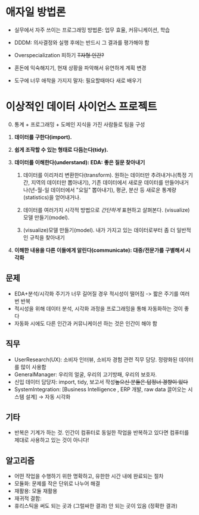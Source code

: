 # 애자일 방법론

- 실무에서 자주 쓰이는 프로그래밍 방법론: 업무 효율, 커뮤니케이션, 학습

- DDDM: 의사결정와 실행 후에는 반드시 그 결과를 평가해야 함

- Overspecialization 피하기 ~~T자형 인간?~~

- 혼돈에 익숙해지기, 현재 상황을 파악해서 유연하게 계획 변경

- 도구에 너무 애착을 가지지 말자: 필요할때마다 새로 배우기

  

# 이상적인 데이터 사이언스 프로젝트

0. 통계 + 프로그래밍 + 도메인 지식을 가진 사람들로 팀을 구성

1. **데이터를 구한다(import).**

2. **쉽게 조작할 수 있는 형태로 다듬는다(tidy).**

3. **데이터를 이해한다(understand): EDA: 좋은 질문 찾아내기**

   1. 데이터를 이리저리 변환한다(transform). 원하는 데이터만 추려내거나(특정 기간, 지역의 데이터만 뽑아내기), 기존 데이터에서 새로운 데이터를 만들어내거나(년-월-일 데이터에서 "요일" 뽑아내기), 평균, 분산 등 새로운 통계량(statistics)을 얻어내거나.

   2. 데이터를 여러가지 시각적 방법으로 *간단하게* 표현하고 살펴본다. (visualize)모델 만들기(model). 

   3. (visualize)모델 만들기(model). 내가 가지고 있는 데이터로부터 좀 더 일반적인 규칙을 찾아내기

      

4. **이해한 내용을 다른 이들에게 알린다(communicate): 대중/전문가를 구별해서 시각화**

   

## 문제

- EDA+분석/시각화 주기가 너무 길어질 경우 적시성이 떨어짐 -> 짧은 주기를 여러번 반복
- 적시성을 위해 데이터 분석, 시각화 과정을 프로그래밍을 통해 자동화하는 것이 좋다
- 자동화 시에도 다른 인간과 커뮤니케이션 하는 것은 인간이 해야 함



## 직무

- UserResearch(UX): 소비자 인터뷰, 소비자 경험 관련 직무 담당. 정량화된 데이터를 많이 사용함
- GeneralManager: 우리의 얼굴, 우리의 고기방패, 우리의 보호자. 
- 신입 데이터 담당자: import, tidy, 보고서 작성~~높으신 분들은 답정너 경향이 있다~~
- SystemIntegration: [Business Intelligence , ERP 개발, raw data 끌어오는 시스템 설계] -> 자동 시각화 



## 기타

- 반복은 기계가 하는 것. 인간이 컴퓨터로 동일한 작업을 반복하고 있다면 컴퓨터를 제대로 사용하고 있는 것이 아니다!



## 알고리즘

- 어떤 작업을 수행하기 위한 명확하고, 유한한 시간 내에 완료되는 절차
- 모듈화: 문제를 작은 단위로 나누어 해결
- 재활용: 모듈 재활용
- 재귀적 결함: 
- 휴리스틱을 써도 되는 곳과 (그럴싸한 결과) 안 되는 곳이 있음 (정확한 결과)
